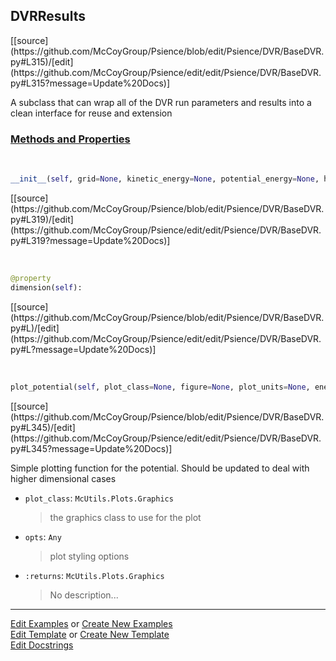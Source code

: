 ## <a id="Psience.DVR.BaseDVR.DVRResults">DVRResults</a> 
<div class="docs-source-link" markdown="1">
[[source](https://github.com/McCoyGroup/Psience/blob/edit/Psience/DVR/BaseDVR.py#L315)/[edit](https://github.com/McCoyGroup/Psience/edit/edit/Psience/DVR/BaseDVR.py#L315?message=Update%20Docs)]
</div>

A subclass that can wrap all of the DVR run parameters and results into a clean interface for reuse and extension

<div class="collapsible-section">
 <div class="collapsible-section collapsible-section-header" markdown="1">
 
### <a class="collapse-link" data-toggle="collapse" href="#methods">Methods and Properties</a> <a class="float-right" data-toggle="collapse" href="#methods"><i class="fa fa-chevron-down"></i></a>

 </div>
 <div class="collapsible-section collapsible-section-body collapse" id="methods" markdown="1">

<a id="Psience.DVR.BaseDVR.DVRResults.__init__" class="docs-object-method">&nbsp;</a> 
```python
__init__(self, grid=None, kinetic_energy=None, potential_energy=None, hamiltonian=None, wavefunctions=None, parent=None, **opts): 
```
<div class="docs-source-link" markdown="1">
[[source](https://github.com/McCoyGroup/Psience/blob/edit/Psience/DVR/BaseDVR.py#L319)/[edit](https://github.com/McCoyGroup/Psience/edit/edit/Psience/DVR/BaseDVR.py#L319?message=Update%20Docs)]
</div>

<a id="Psience.DVR.BaseDVR.DVRResults.dimension" class="docs-object-method">&nbsp;</a> 
```python
@property
dimension(self): 
```
<div class="docs-source-link" markdown="1">
[[source](https://github.com/McCoyGroup/Psience/blob/edit/Psience/DVR/BaseDVR.py#L)/[edit](https://github.com/McCoyGroup/Psience/edit/edit/Psience/DVR/BaseDVR.py#L?message=Update%20Docs)]
</div>

<a id="Psience.DVR.BaseDVR.DVRResults.plot_potential" class="docs-object-method">&nbsp;</a> 
```python
plot_potential(self, plot_class=None, figure=None, plot_units=None, energy_threshold=None, zero_shift=False, **opts): 
```
<div class="docs-source-link" markdown="1">
[[source](https://github.com/McCoyGroup/Psience/blob/edit/Psience/DVR/BaseDVR.py#L345)/[edit](https://github.com/McCoyGroup/Psience/edit/edit/Psience/DVR/BaseDVR.py#L345?message=Update%20Docs)]
</div>

Simple plotting function for the potential.
        Should be updated to deal with higher dimensional cases
- `plot_class`: `McUtils.Plots.Graphics`
    >the graphics class to use for the plot
- `opts`: `Any`
    >plot styling options
- `:returns`: `McUtils.Plots.Graphics`
    >No description...

 </div>
</div>




___

[Edit Examples](https://github.com/McCoyGroup/Psience/edit/gh-pages/ci/examples/Psience/DVR/BaseDVR/DVRResults.md) or 
[Create New Examples](https://github.com/McCoyGroup/Psience/new/gh-pages/?filename=ci/examples/Psience/DVR/BaseDVR/DVRResults.md) <br/>
[Edit Template](https://github.com/McCoyGroup/Psience/edit/gh-pages/ci/docs/Psience/DVR/BaseDVR/DVRResults.md) or 
[Create New Template](https://github.com/McCoyGroup/Psience/new/gh-pages/?filename=ci/docs/templates/Psience/DVR/BaseDVR/DVRResults.md) <br/>
[Edit Docstrings](https://github.com/McCoyGroup/Psience/edit/edit/Psience/DVR/BaseDVR.py#L315?message=Update%20Docs)